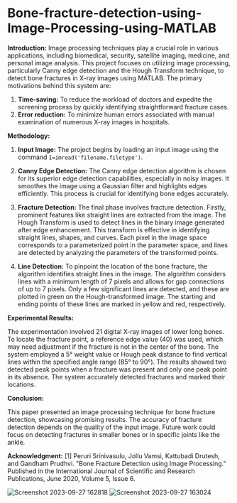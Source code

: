 # Bone-fracture-detection-using-Image-Processing-using-MATLAB

**Introduction:**
Image processing techniques play a crucial role in various applications, including biomedical, security, satellite imaging, medicine, and personal image analysis. This project focuses on utilizing image processing, particularly Canny edge detection and the Hough Transform technique, to detect bone fractures in X-ray images using MATLAB. The primary motivations behind this system are:

1. **Time-saving:** To reduce the workload of doctors and expedite the screening process by quickly identifying straightforward fracture cases.
2. **Error reduction:** To minimize human errors associated with manual examination of numerous X-ray images in hospitals.

**Methodology:**

1. **Input Image:** The project begins by loading an input image using the command `I=imread('filename.filetype')`.

2. **Canny Edge Detection:** The Canny edge detection algorithm is chosen for its superior edge detection capabilities, especially in noisy images. It smoothes the image using a Gaussian filter and highlights edges efficiently. This process is crucial for identifying bone edges accurately.

3. **Fracture Detection:** The final phase involves fracture detection. Firstly, prominent features like straight lines are extracted from the image. The Hough Transform is used to detect lines in the binary image generated after edge enhancement. This transform is effective in identifying straight lines, shapes, and curves. Each pixel in the image space corresponds to a parameterized point in the parameter space, and lines are detected by analyzing the parameters of the transformed points.

4. **Line Detection:** To pinpoint the location of the bone fracture, the algorithm identifies straight lines in the image. The algorithm considers lines with a minimum length of 7 pixels and allows for gap connections of up to 7 pixels. Only a few significant lines are detected, and these are plotted in green on the Hough-transformed image. The starting and ending points of these lines are marked in yellow and red, respectively.

**Experimental Results:**

The experimentation involved 21 digital X-ray images of lower long bones. To locate the fracture point, a reference edge value (40) was used, which may need adjustment if the fracture is not in the center of the bone. The system employed a 5° weight value or Hough peak distance to find vertical lines within the specified angle range (85° to 90°). The results showed two detected peak points when a fracture was present and only one peak point in its absence. The system accurately detected fractures and marked their locations.

**Conclusion:**

This paper presented an image processing technique for bone fracture detection, showcasing promising results. The accuracy of fracture detection depends on the quality of the input image. Future work could focus on detecting fractures in smaller bones or in specific joints like the ankle.

**Acknowledgment:**
[1] Peruri Srinivasulu, Jollu Vamsi, Kattubadi Drutesh, and Gandham Prudhvi. "Bone Fracture Detection using Image Processing." Published in the International Journal of Scientific and Research Publications, June 2020, Volume 5, Issue 6.

![Screenshot 2023-09-27 162818](https://github.com/shrutilenka/Bone-fracture-detection-using-Image-Processing-using-MATLAB/assets/96660357/26aee6e7-0e60-483d-85f8-c418a878ad18)
![Screenshot 2023-09-27 163024](https://github.com/shrutilenka/Bone-fracture-detection-using-Image-Processing-using-MATLAB/assets/96660357/ada7e589-69b1-442f-a805-bc13d847c16c)


